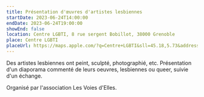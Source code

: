 ```yaml
---
title: Présentation d'œuvres d'artistes lesbiennes
startDate: 2023-06-24T14:00:00
endDate: 2023-06-24T19:00:00
showEnd: false
location: Centre LGBTI, 8 rue sergent Bobillot, 38000 Grenoble
place: Centre LGBTI
placeUrl: https://maps.apple.com/?q=Centre+LGBTI&sll=45.18,5.73&address=8+rue+sergent+Bobillot
---
```


Des artistes lesbiennes ont peint, sculpté, photographié, etc. Présentation d'un diaporama commenté de leurs oeuvres, lesbiennes ou queer, suivie d'un échange.

Organisé par l'association Les Voies d'Elles.
